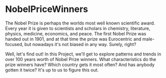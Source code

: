 # NobelPriceWinners
The Nobel Prize is perhaps the worlds most well known scientific award. 
Every year it is given to scientists and scholars in chemistry, literature, physics, medicine, economics, and peace. 
The first Nobel Prize was handed out in 1901, and at that time the prize was Eurocentric and male-focused, but nowadays it's not biased in any way. Surely, right?

Well, let's find out! In this Project, we'll get to explore patterns and trends in over 100 years worth of Nobel Prize winners. 
What characteristics do the prize winners have? 
Which country gets it most often? And has anybody gotten it twice? It's up to us to figure this out.

